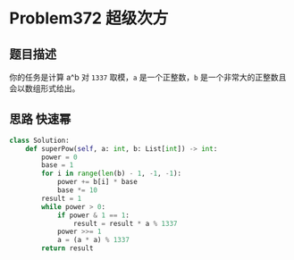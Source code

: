 # Problem372 超级次方

## 题目描述

你的任务是计算 a^b 对 `1337` 取模，`a` 是一个正整数，`b` 是一个非常大的正整数且会以数组形式给出。

## 思路 快速幂

```python
class Solution:
    def superPow(self, a: int, b: List[int]) -> int:
        power = 0
        base = 1
        for i in range(len(b) - 1, -1, -1):
            power += b[i] * base
            base *= 10
        result = 1
        while power > 0:
            if power & 1 == 1:
                result = result * a % 1337
            power >>= 1
            a = (a * a) % 1337
        return result
```

